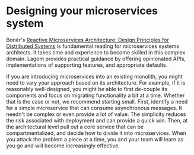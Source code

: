 # Designing your microservices system

Bonér's [Reactive Microservices Architecture: Design Principles for Distributed Systems](http://www.oreilly.com/programming/free/reactive-microservices-architecture.html) is fundamental reading for microservices systems architects. It takes time and experience to become skilled in this complex domain. Lagom provides practical guidance by offering opinionated APIs, implementations of supporting features, and appropriate defaults.

If you are introducing microservices into an existing monolith, you might need to vary your approach based on its architecture. For example, if it is reasonably well-designed, you might be able to first de-couple its components and focus on migrating functionality a bit at a time. Whether that is the case or not, we recommend starting small. First, identify a need for a simple microservice that can consume asynchronous messages. It needn't be complex or even provide a lot of value. The simplicity reduces the risk associated with deployment and can provide a quick win. Then, at the architectural level pull out a core service that can be compartmentalized, and decide how to divide it into microservices. When you attack the problem a piece at a time, you and your team will learn as you go and will become increasingly effective.

<!---The following diagram illustrates a first try at decomposing a monolith. **A** represents a simple piece of functionality that was redesigned as a microservice. With the microservice instances online, code in the monolith that uses that functionality now locates available instances through the Service Gateway and communicates with them using the Kafka message broker. -->
